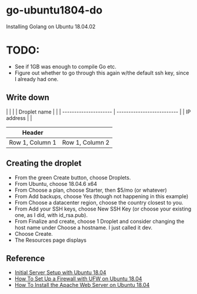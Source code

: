 # go-ubuntu1804-do

Installing Golang on Ubuntu 18.04.02

# TODO:
* See if 1GB was enough to compile Go etc.
* Figure out whether to go through this again w/the default ssh key, since I already had one.

## Write down

|  |  |
| Droplet name          |                            |
| --------------------- | -------------------------- |
| IP address            |                            |


| Header                |                            |
| --------------------- | -------------------------- |
| Row 1, Column 1       | Row 1, Column 2            |


## Creating the droplet

* From the green Create button, choose Droplets.
* From Ubuntu, choose 18.04.6 x64
* From Choose a plan, choose Starter, then $5/mo (or whatever)
* From Add backups, choose Yes (though not happening in this example)
* From Choose a datacenter region, choose the country closest to you.
* From Add your SSH keys, choose New SSH Key (or choose your existing one, as I did, with id_rsa.pub).
* From Finalize and create, choose 1 Droplet and consider changing the host name under Choose a hostname. I just called it dev.
* Choose Create.
* The Resources page displays 


## Reference

* [Initial Server Setup with Ubuntu 18.04](https://www.digitalocean.com/community/tutorials/initial-server-setup-with-ubuntu-18-04)
* [How To Set Up a Firewall with UFW on Ubuntu 18.04 ](https://www.digitalocean.com/community/tutorials/how-to-set-up-a-firewall-with-ufw-on-ubuntu-18-04)
* [How To Install the Apache Web Server on Ubuntu 18.04](https://www.digitalocean.com/community/tutorials/how-to-install-the-apache-web-server-on-ubuntu-18-04)

